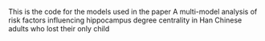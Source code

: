 This is the code for the models used in the paper
A multi-model analysis of risk factors influencing hippocampus degree centrality in Han Chinese adults who lost their only child
